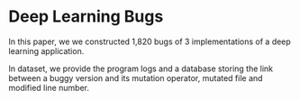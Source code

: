 # Deep Learning Bugs
In this paper, we we constructed 1,820 bugs of 3 implementations of a deep learning application. 

In dataset, we provide the program logs and a database storing the link between a buggy version and its mutation operator, mutated file and modified line number.
